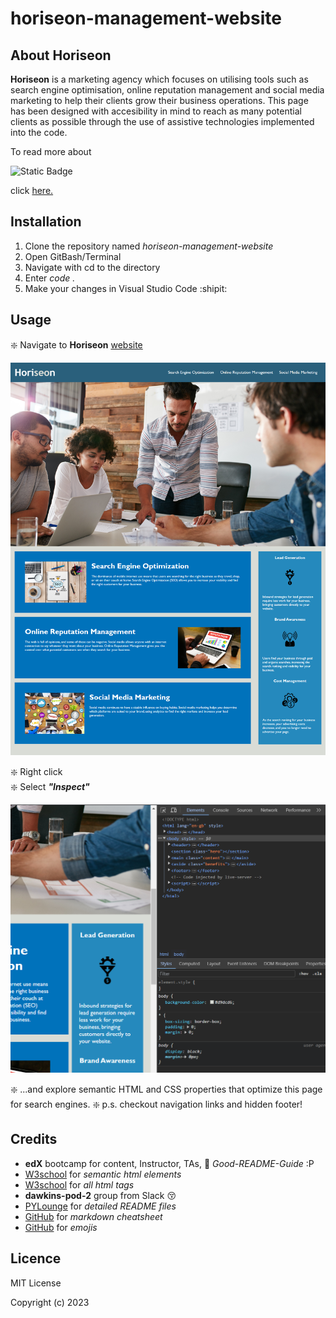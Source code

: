 # horiseon-management-website

## About Horiseon

**Horiseon** is a marketing agency which focuses on utilising tools such as search engine optimisation, online reputation management and social media marketing to help their clients grow their business operations. This page has been designed with accesibility in mind to reach as many potential clients as possible through the use of assistive technologies implemented into the code. 

To read more about

![Static Badge](https://img.shields.io/badge/horiseon-services-website?style=flat&labelColor=grey&color=blue)<br> 

click [here.](https://irinascv.github.io/horiseon-management-website/)

## Installation

<!--- N/A? as it's a website? if not then --->

1. Clone the repository named *horiseon-management-website*
2. Open GitBash/Terminal
3. Navigate with cd to the directory
4. Enter *code .* 
5. Make your changes in Visual Studio Code :shipit:


## Usage

:sparkle: Navigate to **Horiseon** [website](https://irinascv.github.io/horiseon-management-website/)<br>

![Horiseon](assets/images/screenshot.png)

:sparkle: Right click <br>
:sparkle: Select ***"Inspect"*** <br>

![Inspecting_Horiseon](assets/images/screenshot_1.png)

:sparkle: ...and explore semantic HTML and CSS properties that optimize this page for search engines.
:sparkle: p.s. checkout navigation links and hidden footer!


## Credits
 
- **edX** bootcamp for content, Instructor, TAs, :stars: *Good-README-Guide* :P
- [W3school](https://www.w3schools.com/html/html5_semantic_elements.asp) for *semantic html elements*
- [W3school](https://www.w3schools.com/tags/tag_comment.asp) for *all html tags*
- **dawkins-pod-2** group from Slack :kissing_closed_eyes:
- [PYLounge](https://www.youtube.com/watch?v=NXNf9aYTCZ0&ab_channel=PyLounge-%D0%BF%D1%80%D0%BE%D0%B3%D1%80%D0%B0%D0%BC%D0%BC%D0%B8%D1%80%D0%BE%D0%B2%D0%B0%D0%BD%D0%B8%D0%B5%D0%BD%D0%B0Python%D0%B8%D0%B2%D1%81%D1%91%D0%BEIT) for *detailed README files*
- [GitHub](https://github.com/adam-p/markdown-here/wiki/Markdown-Cheatsheet#lists) for *markdown cheatsheet*
- [GitHub](https://github.com/GnuriaN/format-README/blob/master/emoji.md) for *emojis*
## Licence 

MIT License

Copyright (c) 2023

